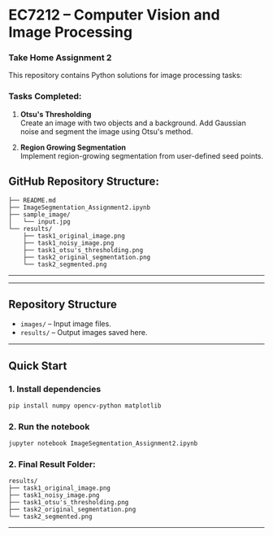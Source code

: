 
# EC7212 – Computer Vision and Image Processing  
### Take Home Assignment 2

This repository contains Python solutions for image processing tasks:

### Tasks Completed:
1. **Otsu's Thresholding**  
   Create an image with two objects and a background. Add Gaussian noise and segment the image using Otsu's method.

2. **Region Growing Segmentation**  
   Implement region-growing segmentation from user-defined seed points.

## GitHub Repository Structure:

```
├── README.md
├── ImageSegmentation_Assignment2.ipynb
├── sample_image/
│   └── input.jpg
└── results/
    ├── task1_original_image.png
    ├── task1_noisy_image.png
    ├── task1_otsu's_thresholding.png
    ├── task2_original_segmentation.png
    └── task2_segmented.png
```

---

---

## Repository Structure
- `images/` – Input image files.
- `results/` – Output images saved here.

---

## Quick Start

### 1. Install dependencies
```bash
pip install numpy opencv-python matplotlib
````

### 2. Run the notebook

```bash
jupyter notebook ImageSegmentation_Assignment2.ipynb
```



### 2. Final Result Folder:

```
results/
├── task1_original_image.png
├── task1_noisy_image.png
├── task1_otsu's_thresholding.png
├── task2_original_segmentation.png
└── task2_segmented.png
```

---

